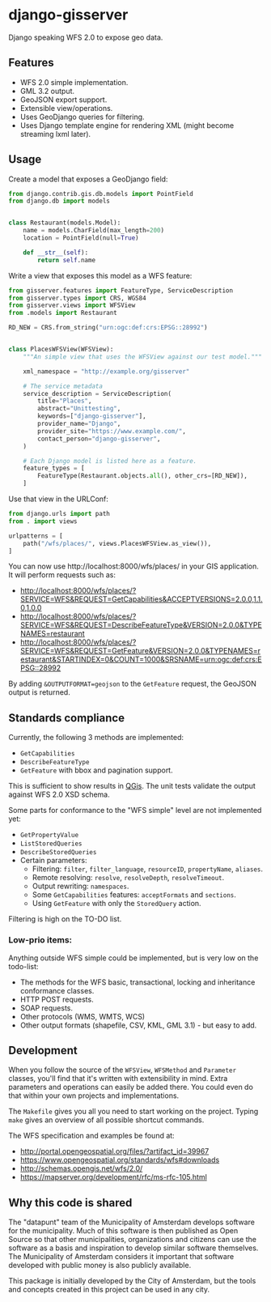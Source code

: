 # django-gisserver

Django speaking WFS 2.0 to expose geo data.

## Features

* WFS 2.0 simple implementation.
* GML 3.2 output.
* GeoJSON export support.
* Extensible view/operations.
* Uses GeoDjango queries for filtering.
* Uses Django template engine for rendering XML (might become streaming lxml later).

## Usage

Create a model that exposes a GeoDjango field:

```python
from django.contrib.gis.db.models import PointField
from django.db import models


class Restaurant(models.Model):
    name = models.CharField(max_length=200)
    location = PointField(null=True)

    def __str__(self):
        return self.name
```

Write a view that exposes this model as a WFS feature:

```python
from gisserver.features import FeatureType, ServiceDescription
from gisserver.types import CRS, WGS84
from gisserver.views import WFSView
from .models import Restaurant

RD_NEW = CRS.from_string("urn:ogc:def:crs:EPSG::28992")


class PlacesWFSView(WFSView):
    """An simple view that uses the WFSView against our test model."""

    xml_namespace = "http://example.org/gisserver"

    # The service metadata
    service_description = ServiceDescription(
        title="Places",
        abstract="Unittesting",
        keywords=["django-gisserver"],
        provider_name="Django",
        provider_site="https://www.example.com/",
        contact_person="django-gisserver",
    )

    # Each Django model is listed here as a feature.
    feature_types = [
        FeatureType(Restaurant.objects.all(), other_crs=[RD_NEW]),
    ]
```

Use that view in the URLConf:

```python
from django.urls import path
from . import views

urlpatterns = [
    path("/wfs/places/", views.PlacesWFSView.as_view()),
]
```

You can now use http://localhost:8000/wfs/places/ in your GIS application.
It will perform requests such as:

* <http://localhost:8000/wfs/places/?SERVICE=WFS&REQUEST=GetCapabilities&ACCEPTVERSIONS=2.0.0,1.1.0,1.0.0>
* <http://localhost:8000/wfs/places/?SERVICE=WFS&REQUEST=DescribeFeatureType&VERSION=2.0.0&TYPENAMES=restaurant>
* <http://localhost:8000/wfs/places/?SERVICE=WFS&REQUEST=GetFeature&VERSION=2.0.0&TYPENAMES=restaurant&STARTINDEX=0&COUNT=1000&SRSNAME=urn:ogc:def:crs:EPSG::28992>

By adding `&OUTPUTFORMAT=geojson` to the `GetFeature` request, the GeoJSON output is returned.

## Standards compliance

Currently, the following 3 methods are implemented:

* `GetCapabilities`
* `DescribeFeatureType`
* `GetFeature` with bbox and pagination support.

This is sufficient to show results in [QGis](https://qgis.org/).
The unit tests validate the output against WFS 2.0 XSD schema.

Some parts for conformance to the "WFS simple" level are not implemented yet:

* `GetPropertyValue`
* `ListStoredQueries`
* `DescribeStoredQueries`
* Certain parameters:
  * Filtering: `filter`, `filter_language`, `resourceID`, `propertyName`, `aliases`.
  * Remote resolving: `resolve`, `resolveDepth`, `resolveTimeout`.
  * Output rewriting: `namespaces`.
  * Some `GetCapabilities` features: `acceptFormats` and `sections`.
  * Using `GetFeature` with only the `StoredQuery` action.

Filtering is high on the TO-DO list.

### Low-prio items:

Anything outside WFS simple could be implemented, but is very low on the todo-list:

* The methods for the WFS basic, transactional, locking and inheritance conformance classes.
* HTTP POST requests.
* SOAP requests.
* Other protocols (WMS, WMTS, WCS)
* Other output formats (shapefile, CSV, KML, GML 3.1) - but easy to add.

## Development

When you follow the source of the `WFSView`, `WFSMethod` and `Parameter` classes,
you'll find that it's written with extensibility in mind. Extra parameters and operations
can easily be added there. You could even do that within your own projects and implementations.

The `Makefile` gives you all you need to start working on the project.
Typing `make` gives an overview of all possible shortcut commands.

The WFS specification and examples be found at:

* <http://portal.opengeospatial.org/files/?artifact_id=39967>
* <https://www.opengeospatial.org/standards/wfs#downloads>
* <http://schemas.opengis.net/wfs/2.0/>
* <https://mapserver.org/development/rfc/ms-rfc-105.html>


## Why this code is shared

The "datapunt" team of the Municipality of Amsterdam develops software for the municipality.
Much of this software is then published as Open Source so that other municipalities,
organizations and citizens can use the software as a basis and inspiration to develop
similar software themselves. The Municipality of Amsterdam considers it important that
software developed with public money is also publicly available.

This package is initially developed by the City of Amsterdam, but the tools
and concepts created in this project can be used in any city.
